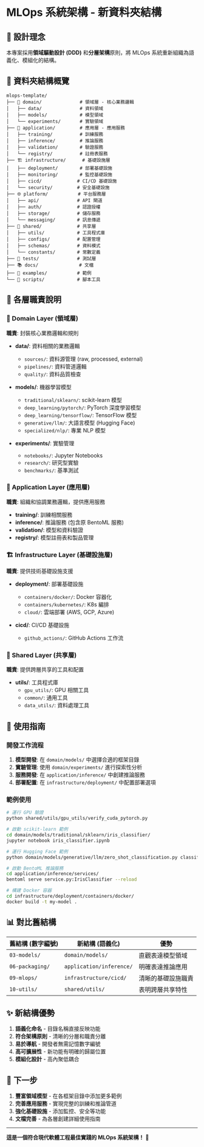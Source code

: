 # MLOps 系統架構 - 新資料夾結構

## 🎯 設計理念

本專案採用**領域驅動設計 (DDD)** 和**分層架構**原則，將 MLOps 系統重新組織為語義化、模組化的結構。

## 📁 資料夾結構概覽

```
mlops-template/
├── 🏢 domain/              # 領域層 - 核心業務邏輯
│   ├── data/              # 資料領域
│   ├── models/            # 模型領域
│   └── experiments/       # 實驗領域
├── 🔧 application/         # 應用層 - 應用服務
│   ├── training/          # 訓練服務
│   ├── inference/         # 推論服務
│   ├── validation/        # 驗證服務
│   └── registry/          # 註冊表服務
├── 🏗️ infrastructure/      # 基礎設施層
│   ├── deployment/        # 部署基礎設施
│   ├── monitoring/        # 監控基礎設施
│   ├── cicd/             # CI/CD 基礎設施
│   └── security/         # 安全基礎設施
├── 🌐 platform/           # 平台服務層
│   ├── api/              # API 閘道
│   ├── auth/             # 認證授權
│   ├── storage/          # 儲存服務
│   └── messaging/        # 訊息傳遞
├── 🔄 shared/             # 共享層
│   ├── utils/            # 工具程式庫
│   ├── configs/          # 配置管理
│   ├── schemas/          # 資料模式
│   └── constants/        # 常數定義
├── 🧪 tests/              # 測試層
├── 📚 docs/               # 文檔
├── 📖 examples/           # 範例
└── 🔨 scripts/            # 腳本工具
```

## 🎨 各層職責說明

### 🏢 Domain Layer (領域層)
**職責**: 封裝核心業務邏輯和規則

- **data/**: 資料相關的業務邏輯
  - `sources/`: 資料源管理 (raw, processed, external)
  - `pipelines/`: 資料管道邏輯
  - `quality/`: 資料品質檢查

- **models/**: 機器學習模型
  - `traditional/sklearn/`: scikit-learn 模型
  - `deep_learning/pytorch/`: PyTorch 深度學習模型
  - `deep_learning/tensorflow/`: TensorFlow 模型
  - `generative/llm/`: 大語言模型 (Hugging Face)
  - `specialized/nlp/`: 專業 NLP 模型

- **experiments/**: 實驗管理
  - `notebooks/`: Jupyter Notebooks
  - `research/`: 研究型實驗
  - `benchmarks/`: 基準測試

### 🔧 Application Layer (應用層)
**職責**: 組織和協調業務邏輯，提供應用服務

- **training/**: 訓練相關服務
- **inference/**: 推論服務 (包含原 BentoML 服務)
- **validation/**: 模型和資料驗證
- **registry/**: 模型註冊表和製品管理

### 🏗️ Infrastructure Layer (基礎設施層)
**職責**: 提供技術基礎設施支援

- **deployment/**: 部署基礎設施
  - `containers/docker/`: Docker 容器化
  - `containers/kubernetes/`: K8s 編排
  - `cloud/`: 雲端部署 (AWS, GCP, Azure)

- **cicd/**: CI/CD 基礎設施
  - `github_actions/`: GitHub Actions 工作流

### 🔄 Shared Layer (共享層)
**職責**: 提供跨層共享的工具和配置

- **utils/**: 工具程式庫
  - `gpu_utils/`: GPU 相關工具
  - `common/`: 通用工具
  - `data_utils/`: 資料處理工具

## 🚀 使用指南

### 開發工作流程

1. **模型開發**: 在 `domain/models/` 中選擇合適的框架目錄
2. **實驗管理**: 使用 `domain/experiments/` 進行探索性分析
3. **服務開發**: 在 `application/inference/` 中創建推論服務
4. **部署配置**: 在 `infrastructure/deployment/` 中配置部署選項

### 範例使用

```bash
# 運行 GPU 驗證
python shared/utils/gpu_utils/verify_cuda_pytorch.py

# 啟動 scikit-learn 範例
cd domain/models/traditional/sklearn/iris_classifier/
jupyter notebook iris_classifier.ipynb

# 運行 Hugging Face 範例
python domain/models/generative/llm/zero_shot_classification.py classify

# 啟動 BentoML 推論服務
cd application/inference/services/
bentoml serve service.py:IrisClassifier --reload

# 構建 Docker 容器
cd infrastructure/deployment/containers/docker/
docker build -t my-model .
```

## 📊 對比舊結構

| 舊結構 (數字編號) | 新結構 (語義化) | 優勢 |
|------------------|----------------|------|
| `03-models/` | `domain/models/` | 直觀表達模型領域 |
| `06-packaging/` | `application/inference/` | 明確表達推論應用 |
| `09-mlops/` | `infrastructure/cicd/` | 清晰的基礎設施職責 |
| `10-utils/` | `shared/utils/` | 表明跨層共享特性 |

## ✨ 新結構優勢

1. **語義化命名** - 目錄名稱直接反映功能
2. **符合架構原則** - 清晰的分層和職責分離
3. **易於導航** - 開發者無需記憶數字編號
4. **高可擴展性** - 新功能有明確的歸屬位置
5. **模組化設計** - 高內聚低耦合

## 🎯 下一步

1. **豐富領域模型** - 在各框架目錄中添加更多範例
2. **完善應用服務** - 實現完整的訓練和推論管道
3. **強化基礎設施** - 添加監控、安全等功能
4. **文檔完善** - 為各層創建詳細使用指南

---

**這是一個符合現代軟體工程最佳實踐的 MLOps 系統架構！** 🚀